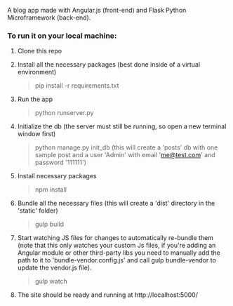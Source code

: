 A blog app made with Angular.js (front-end) and Flask Python Microframework (back-end).
 
 ### To run it on your local machine:

 1. Clone this repo

 2. Install all the necessary packages (best done inside of a virtual environment)

    > pip install -r requirements.txt

 3. Run the app

    > python runserver.py
    
 4. Initialize the db (the server must still be running, so open a new terminal window first)

    > python manage.py init_db (this will create a 'posts' db with one sample post and a user 'Admin' with email 'me@test.com' and password '111111')

 5. Install necessary packages
    > npm install
    
 6. Bundle all the necessary files (this will create a 'dist' directory in the 'static' folder)
    > gulp build 
 
 7. Start watching JS files for changes to automatically re-bundle them (note that this only watches your custom Js files, if you're adding an Angular module or 
 other third-party libs you need to manually add the path to it to 'bundle-vendor.config.js' and call gulp bundle-vendor to update the vendor.js file).
    > gulp watch
 
 8. The site should be ready and running at http://localhost:5000/

